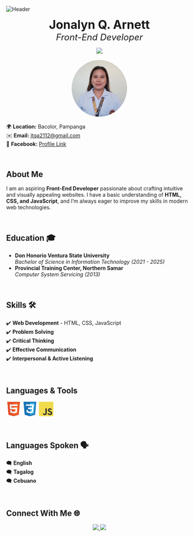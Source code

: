![Header](https://capsule-render.vercel.app/api?type=waving&color=gradient&height=100&section=header&text=Welcome!&fontSize=50&fontColor=FFD500)

<p align="center">
  <strong><span style="font-size: 32px;">Jonalyn Q. Arnett</span></strong><br>
  <em><span style="font-size: 24px;">Front-End Developer</span></em>
</p>



<p align="center">
  <img src="https://readme-typing-svg.herokuapp.com?font=Fira+Code&weight=500&pause=1000&color=F7A825&center=true&vCenter=true&width=435&lines=Aspiring+Front-End+Developer;Passionate+in+UI%2FUX+Design;Always+Learning+New+Technologies" />
</p>


<p align="center">
  <img src="picID.jpg" width="150" style="border-radius:50%; transition: transform 0.5s ease-in-out;" onmouseover="this.style.transform='rotate(360deg)'" onmouseout="this.style.transform='rotate(0deg)'"/>
</p>

🌍 **Location:** Bacolor, Pampanga  
✉️ **Email:** [jtqa2112@gmail.com](mailto:jtqa2112@gmail.com)  
📘 **Facebook:** [Profile Link](https://www.facebook.com/share/1A63qoXj9i/)  

<p align="center">
  <img src="https://raw.githubusercontent.com/andreasbm/readme/master/assets/lines/colored.png" width="1000" height="5" />
</p>


## **About Me**  
I am an aspiring **Front-End Developer** passionate about crafting intuitive and visually appealing websites. I have a basic understanding of **HTML, CSS, and JavaScript**, and I’m always eager to improve my skills in modern web technologies.  

<p align="center">
  <img src="https://raw.githubusercontent.com/andreasbm/readme/master/assets/lines/colored.png" width="1000" height="5" />
</p>


## **Education** 🎓  

- **Don Honorio Ventura State University**  
  *Bachelor of Science in Information Technology (2021 - 2025)*  
- **Provincial Training Center, Northern Samar**  
  *Computer System Servicing (2013)*  

<p align="center">
  <img src="https://raw.githubusercontent.com/andreasbm/readme/master/assets/lines/colored.png" width="1000" height="5" />
</p>


## **Skills** 🛠️  
✔️ **Web Development** - HTML, CSS, JavaScript  
✔️ **Problem Solving**  
✔️ **Critical Thinking**  
✔️ **Effective Communication**  
✔️ **Interpersonal & Active Listening**  

<p align="center">
  <img src="https://raw.githubusercontent.com/andreasbm/readme/master/assets/lines/colored.png" width="1000" height="5" />
</p>



## **Languages & Tools**  
<p align="left">
  <img src="https://raw.githubusercontent.com/devicons/devicon/master/icons/html5/html5-original.svg" alt="HTML5" width="40" height="40"/>
  <img src="https://raw.githubusercontent.com/devicons/devicon/master/icons/css3/css3-original.svg" alt="CSS3" width="40" height="40"/>
  <img src="https://raw.githubusercontent.com/devicons/devicon/master/icons/javascript/javascript-original.svg" alt="JavaScript" width="40" height="40"/>
</p>  

<p align="center">
  <img src="https://raw.githubusercontent.com/andreasbm/readme/master/assets/lines/colored.png" width="1000" height="5" />
</p>



## **Languages Spoken** 🗣️  
🗨️ **English**  
🗨️ **Tagalog**  
🗨️ **Cebuano**  

<p align="center">
  <img src="https://raw.githubusercontent.com/andreasbm/readme/master/assets/lines/colored.png" width="1000" height="5" />
</p>


## **Connect With Me** 🌐  
<p align="center">
  <a href="mailto:jtqa2112@gmail.com">
    <img src="https://img.shields.io/badge/Gmail-D14836?style=for-the-badge&logo=gmail&logoColor=white" />
  </a>
  <a href="https://www.facebook.com/share/1A63qoXj9i/">
    <img src="https://img.shields.io/badge/Facebook-1877F2?style=for-the-badge&logo=facebook&logoColor=white" />
  </a>
</p>

<p align="center">
  <img src="https://raw.githubusercontent.com/andreasbm/readme/master/assets/lines/colored.png" width="1000" height="5" />
</p>

